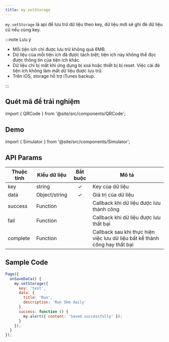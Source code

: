 ```yaml
---
title: my.setStorage
---
```


`my.setStorage` là api để lưu trữ dữ liệu theo key, dữ liệu mới sẽ ghi đè dữ liệu cũ nếu cùng key.

:::note Lưu ý

- Mỗi tiện ích chỉ được lưu trữ không quá 6MB.
- Dữ liệu của mỗi tiện ích đã được tách biệt; tiện ích này không thể đọc được thông tin của tiện ích khác.
- Dữ liệu chỉ bị mất khi ứng dụng bị xoá hoặc thiết bị bị reset. Việc cài đè tiện ích không làm mất dữ liệu được lưu trữ.
- Trên iOS, storage hỗ trợ iTunes backup.

:::

## Quét mã để trải nghiệm

import { QRCode } from '@site/src/components/QRCode';

<QRCode page="pages/api/storage/index" />

## Demo

import { Simulator } from '@site/src/components/Simulator';

<Simulator page="pages/api/storage/index" />

## API Params

| Thuộc tính | Kiểu dữ liệu  | Bắt buộc | Mô tả                                                                      |
| ---------- | ------------- | :------: | -------------------------------------------------------------------------- |
| key        | string        |    ✓     | Key của dữ liệu                                                            |
| data       | Object/string |    ✓     | Giá trị của dữ liệu                                                        |
| success    | Function      |          | Callback khi dữ liệu được lưu thành công                                   |
| fail       | Function      |          | Callback khi dữ liệu được lưu thất bại                                     |
| complete   | Function      |          | Callback sau khi thực hiện việc lưu dữ liệu bất kể thành công hay thất bại |

## Sample Code

```js title=index.js
Page({
  onSaveData() {
    my.setStorage({
      key: 'test',
      data: {
        title: 'Run',
        description: 'Run 5km daily'
      },
      success: function () {
        my.alert({ content: 'Saved successfully' });
      }
    });
  }
});
```
